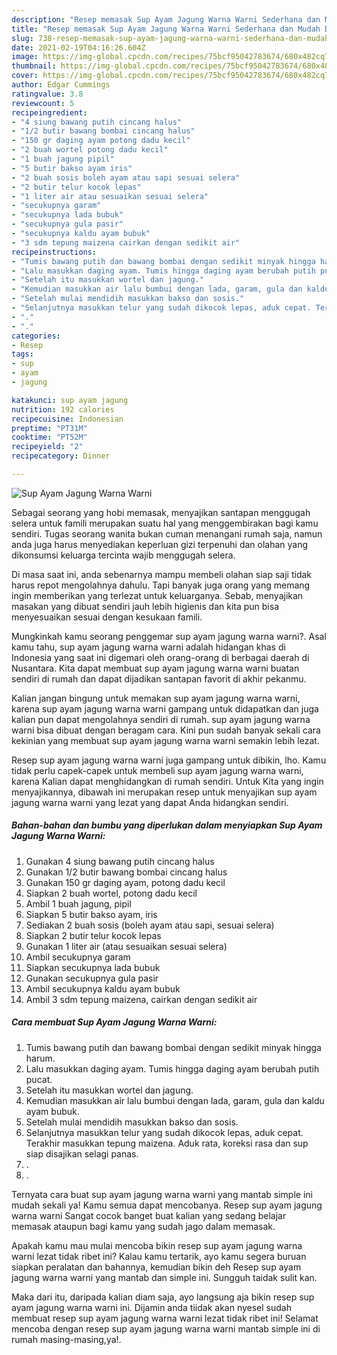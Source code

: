 ```yaml
---
description: "Resep memasak Sup Ayam Jagung Warna Warni Sederhana dan Mudah Dibuat"
title: "Resep memasak Sup Ayam Jagung Warna Warni Sederhana dan Mudah Dibuat"
slug: 738-resep-memasak-sup-ayam-jagung-warna-warni-sederhana-dan-mudah-dibuat
date: 2021-02-19T04:16:26.604Z
image: https://img-global.cpcdn.com/recipes/75bcf95042783674/680x482cq70/sup-ayam-jagung-warna-warni-foto-resep-utama.jpg
thumbnail: https://img-global.cpcdn.com/recipes/75bcf95042783674/680x482cq70/sup-ayam-jagung-warna-warni-foto-resep-utama.jpg
cover: https://img-global.cpcdn.com/recipes/75bcf95042783674/680x482cq70/sup-ayam-jagung-warna-warni-foto-resep-utama.jpg
author: Edgar Cummings
ratingvalue: 3.8
reviewcount: 5
recipeingredient:
- "4 siung bawang putih cincang halus"
- "1/2 butir bawang bombai cincang halus"
- "150 gr daging ayam potong dadu kecil"
- "2 buah wortel potong dadu kecil"
- "1 buah jagung pipil"
- "5 butir bakso ayam iris"
- "2 buah sosis boleh ayam atau sapi sesuai selera"
- "2 butir telur kocok lepas"
- "1 liter air atau sesuaikan sesuai selera"
- "secukupnya garam"
- "secukupnya lada bubuk"
- "secukupnya gula pasir"
- "secukupnya kaldu ayam bubuk"
- "3 sdm tepung maizena cairkan dengan sedikit air"
recipeinstructions:
- "Tumis bawang putih dan bawang bombai dengan sedikit minyak hingga harum."
- "Lalu masukkan daging ayam. Tumis hingga daging ayam berubah putih pucat."
- "Setelah itu masukkan wortel dan jagung."
- "Kemudian masukkan air lalu bumbui dengan lada, garam, gula dan kaldu ayam bubuk."
- "Setelah mulai mendidih masukkan bakso dan sosis."
- "Selanjutnya masukkan telur yang sudah dikocok lepas, aduk cepat. Terakhir masukkan tepung maizena. Aduk rata, koreksi rasa dan sup siap disajikan selagi panas."
- "."
- "."
categories:
- Resep
tags:
- sup
- ayam
- jagung

katakunci: sup ayam jagung 
nutrition: 192 calories
recipecuisine: Indonesian
preptime: "PT31M"
cooktime: "PT52M"
recipeyield: "2"
recipecategory: Dinner

---
```



![Sup Ayam Jagung Warna Warni](https://img-global.cpcdn.com/recipes/75bcf95042783674/680x482cq70/sup-ayam-jagung-warna-warni-foto-resep-utama.jpg)

Sebagai seorang yang hobi memasak, menyajikan santapan menggugah selera untuk famili merupakan suatu hal yang menggembirakan bagi kamu sendiri. Tugas seorang  wanita bukan cuman menangani rumah saja, namun anda juga harus menyediakan keperluan gizi terpenuhi dan olahan yang dikonsumsi keluarga tercinta wajib menggugah selera.

Di masa  saat ini, anda sebenarnya mampu membeli olahan siap saji tidak harus repot mengolahnya dahulu. Tapi banyak juga orang yang memang ingin memberikan yang terlezat untuk keluarganya. Sebab, menyajikan masakan yang dibuat sendiri jauh lebih higienis dan kita pun bisa menyesuaikan sesuai dengan kesukaan famili. 



Mungkinkah kamu seorang penggemar sup ayam jagung warna warni?. Asal kamu tahu, sup ayam jagung warna warni adalah hidangan khas di Indonesia yang saat ini digemari oleh orang-orang di berbagai daerah di Nusantara. Kita dapat membuat sup ayam jagung warna warni buatan sendiri di rumah dan dapat dijadikan santapan favorit di akhir pekanmu.

Kalian jangan bingung untuk memakan sup ayam jagung warna warni, karena sup ayam jagung warna warni gampang untuk didapatkan dan juga kalian pun dapat mengolahnya sendiri di rumah. sup ayam jagung warna warni bisa dibuat dengan beragam cara. Kini pun sudah banyak sekali cara kekinian yang membuat sup ayam jagung warna warni semakin lebih lezat.

Resep sup ayam jagung warna warni juga gampang untuk dibikin, lho. Kamu tidak perlu capek-capek untuk membeli sup ayam jagung warna warni, karena Kalian dapat menghidangkan di rumah sendiri. Untuk Kita yang ingin menyajikannya, dibawah ini merupakan resep untuk menyajikan sup ayam jagung warna warni yang lezat yang dapat Anda hidangkan sendiri.

<!--inarticleads1-->

##### Bahan-bahan dan bumbu yang diperlukan dalam menyiapkan Sup Ayam Jagung Warna Warni:

1. Gunakan 4 siung bawang putih cincang halus
1. Gunakan 1/2 butir bawang bombai cincang halus
1. Gunakan 150 gr daging ayam, potong dadu kecil
1. Siapkan 2 buah wortel, potong dadu kecil
1. Ambil 1 buah jagung, pipil
1. Siapkan 5 butir bakso ayam, iris
1. Sediakan 2 buah sosis (boleh ayam atau sapi, sesuai selera)
1. Siapkan 2 butir telur kocok lepas
1. Gunakan 1 liter air (atau sesuaikan sesuai selera)
1. Ambil secukupnya garam
1. Siapkan secukupnya lada bubuk
1. Gunakan secukupnya gula pasir
1. Ambil secukupnya kaldu ayam bubuk
1. Ambil 3 sdm tepung maizena, cairkan dengan sedikit air




<!--inarticleads2-->

##### Cara membuat Sup Ayam Jagung Warna Warni:

1. Tumis bawang putih dan bawang bombai dengan sedikit minyak hingga harum.
1. Lalu masukkan daging ayam. Tumis hingga daging ayam berubah putih pucat.
1. Setelah itu masukkan wortel dan jagung.
1. Kemudian masukkan air lalu bumbui dengan lada, garam, gula dan kaldu ayam bubuk.
1. Setelah mulai mendidih masukkan bakso dan sosis.
1. Selanjutnya masukkan telur yang sudah dikocok lepas, aduk cepat. Terakhir masukkan tepung maizena. Aduk rata, koreksi rasa dan sup siap disajikan selagi panas.
1. .
1. .




Ternyata cara buat sup ayam jagung warna warni yang mantab simple ini mudah sekali ya! Kamu semua dapat mencobanya. Resep sup ayam jagung warna warni Sangat cocok banget buat kalian yang sedang belajar memasak ataupun bagi kamu yang sudah jago dalam memasak.

Apakah kamu mau mulai mencoba bikin resep sup ayam jagung warna warni lezat tidak ribet ini? Kalau kamu tertarik, ayo kamu segera buruan siapkan peralatan dan bahannya, kemudian bikin deh Resep sup ayam jagung warna warni yang mantab dan simple ini. Sungguh taidak sulit kan. 

Maka dari itu, daripada kalian diam saja, ayo langsung aja bikin resep sup ayam jagung warna warni ini. Dijamin anda tiidak akan nyesel sudah membuat resep sup ayam jagung warna warni lezat tidak ribet ini! Selamat mencoba dengan resep sup ayam jagung warna warni mantab simple ini di rumah masing-masing,ya!.


